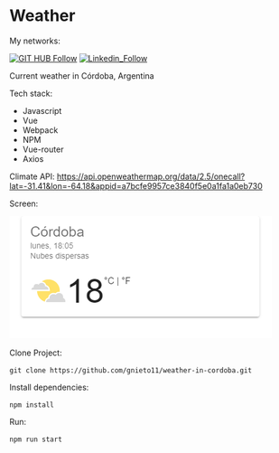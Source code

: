 # Weather

My networks:

[![GIT HUB Follow](https://img.shields.io/badge/GitHub-100000?style=for-the-badge&logo=github&logoColor=white)](https://github.com/gnieto11)
[![Linkedin_Follow](https://img.shields.io/badge/LinkedIn-0077B5?style=for-the-badge&logo=linkedin&logoColor=white)](https://www.linkedin.com/in/gonzalo-nieto-03508a199/)


Current weather in Córdoba, Argentina

Tech stack:

* Javascript
* Vue
* Webpack
* NPM
* Vue-router
* Axios

Climate API: https://api.openweathermap.org/data/2.5/onecall?lat=-31.41&lon=-64.18&appid=a7bcfe9957ce3840f5e0a1fa1a0eb730

Screen: 

![Les presento el clima de Córdoba](https://raw.githubusercontent.com/gnieto11/weather-in-cordoba/master/src/assets/demo.png)

Clone Project:
```
git clone https://github.com/gnieto11/weather-in-cordoba.git
```

Install dependencies:
```
npm install
```
Run:

```
npm run start
```
